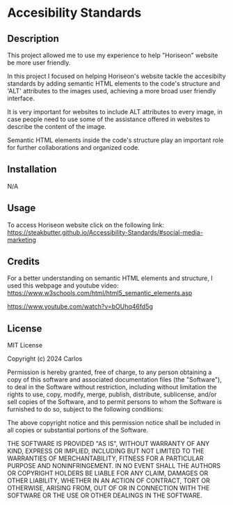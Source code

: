 # Accesibility Standards

## Description

This project allowed me to use my experience to help "Horiseon" website be more user friendly. 

In this project I focused on helping Horiseon's website tackle the accesibilty standards by adding semantic HTML elements to the code's structure and 'ALT' attributes to the images used, achieving a more broad user friendly interface. 

It is very important for websites to include ALT attributes to every image, in case people need to use some of the assistance offered in websites to describe the content of the image. 

Semantic HTML elements inside the code's structure play an important role for further collaborations and organized code. 

## Installation

N/A

## Usage

To access Horiseon website click on the following link:
https://steakbutter.github.io/Accessibility-Standards/#social-media-marketing

## Credits
For a better understanding on semantic HTML elements and structure, I used this webpage and youtube video:
https://www.w3schools.com/html/html5_semantic_elements.asp

https://www.youtube.com/watch?v=bOUhq46fd5g

## License

MIT License

Copyright (c) 2024 Carlos

Permission is hereby granted, free of charge, to any person obtaining a copy
of this software and associated documentation files (the "Software"), to deal
in the Software without restriction, including without limitation the rights
to use, copy, modify, merge, publish, distribute, sublicense, and/or sell
copies of the Software, and to permit persons to whom the Software is
furnished to do so, subject to the following conditions:

The above copyright notice and this permission notice shall be included in all
copies or substantial portions of the Software.

THE SOFTWARE IS PROVIDED "AS IS", WITHOUT WARRANTY OF ANY KIND, EXPRESS OR
IMPLIED, INCLUDING BUT NOT LIMITED TO THE WARRANTIES OF MERCHANTABILITY,
FITNESS FOR A PARTICULAR PURPOSE AND NONINFRINGEMENT. IN NO EVENT SHALL THE
AUTHORS OR COPYRIGHT HOLDERS BE LIABLE FOR ANY CLAIM, DAMAGES OR OTHER
LIABILITY, WHETHER IN AN ACTION OF CONTRACT, TORT OR OTHERWISE, ARISING FROM,
OUT OF OR IN CONNECTION WITH THE SOFTWARE OR THE USE OR OTHER DEALINGS IN THE
SOFTWARE.
